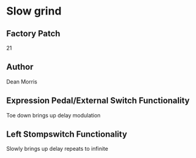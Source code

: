 



# Slow grind

## Factory Patch


21
## Author


Dean Morris
## Expression Pedal/External Switch Functionality


Toe down brings up delay modulation
## Left Stompswitch Functionality


Slowly brings up delay repeats to infinite